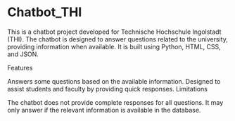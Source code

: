 # Chatbot_THI
This is a chatbot project developed for Technische Hochschule Ingolstadt (THI). The chatbot is designed to answer questions related to the university, providing information when available. It is built using Python, HTML, CSS, and JSON.

Features

Answers some questions based on the available information.
Designed to assist students and faculty by providing quick responses.
Limitations

The chatbot does not provide complete responses for all questions.
It may only answer if the relevant information is available in the database.
